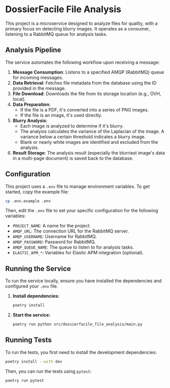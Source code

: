# DossierFacile File Analysis

This project is a microservice designed to analyze files for quality, with a primary focus on detecting blurry images. It operates as a consumer, listening to a RabbitMQ queue for analysis tasks.

## Analysis Pipeline

The service automates the following workflow upon receiving a message:

1.  **Message Consumption**: Listens to a specified AMQP (RabbitMQ) queue for incoming messages.
2.  **Data Retrieval**: Fetches file metadata from the database using the ID provided in the message.
3.  **File Download**: Downloads the file from its storage location (e.g., OVH, local).
4.  **Data Preparation**: 
    - If the file is a PDF, it's converted into a series of PNG images.
    - If the file is an image, it's used directly.
5.  **Blurry Analysis**:
    - Each image is analyzed to determine if it's blurry.
    - The analysis calculates the variance of the Laplacian of the image. A variance below a certain threshold indicates a blurry image.
    - Blank or nearly white images are identified and excluded from the analysis.
6.  **Result Storage**: The analysis result (especially the blurriest image's data in a multi-page document) is saved back to the database.

## Configuration

This project uses a `.env` file to manage environment variables. To get started, copy the example file:

```bash
cp .env.example .env
```

Then, edit the `.env` file to set your specific configuration for the following variables:

- `PROJECT_NAME`: A name for the project.
- `AMQP_URL`: The connection URL for the RabbitMQ server.
- `AMQP_USERNAME`: Username for RabbitMQ.
- `AMQP_PASSWORD`: Password for RabbitMQ.
- `AMQP_QUEUE_NAME`: The queue to listen to for analysis tasks.
- `ELASTIC_APM_*`: Variables for Elastic APM integration (optional).

## Running the Service

To run the service locally, ensure you have installed the dependencies and configured your `.env` file.

1.  **Install dependencies:**
    ```bash
    poetry install
    ```
2.  **Start the service:**
    ```bash
    poetry run python src/dossierfacile_file_analysis/main.py
    ```

## Running Tests

To run the tests, you first need to install the development dependencies:

```bash
poetry install --with dev
```

Then, you can run the tests using `pytest`:

```bash
poetry run pytest
```